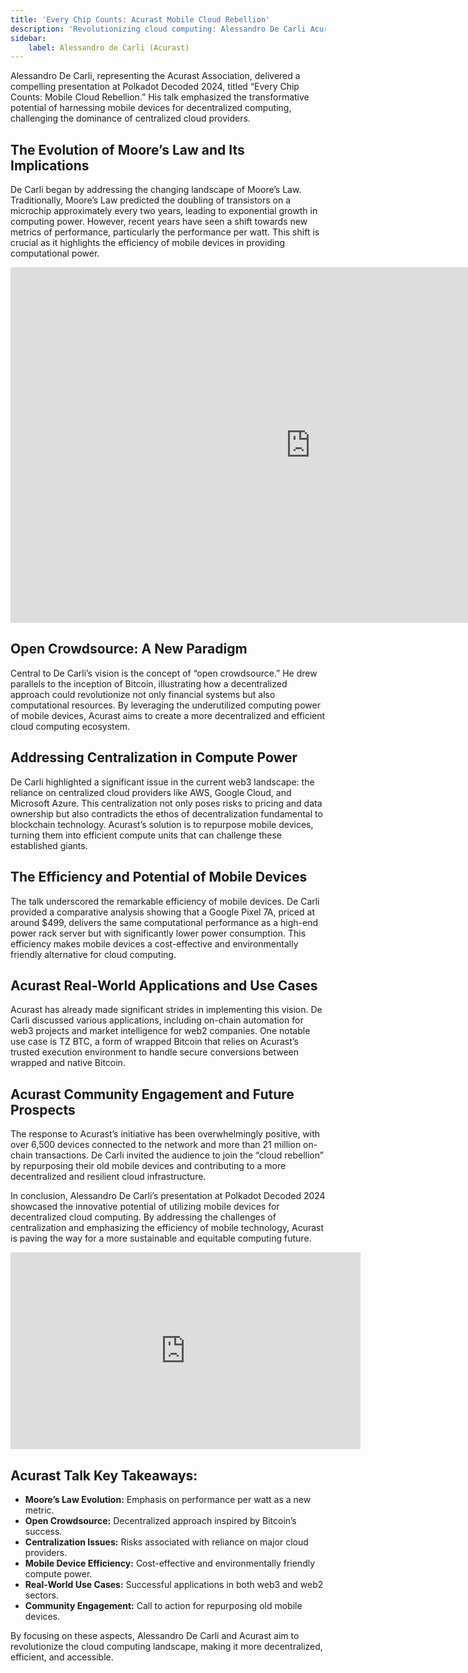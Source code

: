 ```yaml
---
title: 'Every Chip Counts: Acurast Mobile Cloud Rebellion'
description: 'Revolutionizing cloud computing: Alessandro De Carli Acurast leverages mobile devices for decentralized, efficient, and sustainable compute power.'
sidebar:
    label: Alessandro de Carli (Acurast)
---
```


Alessandro De Carli, representing the Acurast Association, delivered a compelling presentation at Polkadot Decoded 2024, titled “Every Chip Counts: Mobile Cloud Rebellion.” His talk emphasized the transformative potential of harnessing mobile devices for decentralized computing, challenging the dominance of centralized cloud providers.

The Evolution of Moore’s Law and Its Implications
-------------------------------------------------

De Carli began by addressing the changing landscape of Moore’s Law. Traditionally, Moore’s Law predicted the doubling of transistors on a microchip approximately every two years, leading to exponential growth in computing power. However, recent years have seen a shift towards new metrics of performance, particularly the performance per watt. This shift is crucial as it highlights the efficiency of mobile devices in providing computational power.

<iframe allowfullscreen="true" frameborder="0" height="569" mozallowfullscreen="true" src="https://docs.google.com/presentation/d/e/2PACX-1vS-bIeVcNi9vEnZL89bNER6S2gY-5hXHH3f3DywiZ9McQdFvRO7zTq5AmOX3Jen2cvXTQfKZlxYMIkZ/embed?start=false&loop=false&delayms=60000" webkitallowfullscreen="true" width="960"></iframe>

Open Crowdsource: A New Paradigm
--------------------------------

Central to De Carli’s vision is the concept of “open crowdsource.” He drew parallels to the inception of Bitcoin, illustrating how a decentralized approach could revolutionize not only financial systems but also computational resources. By leveraging the underutilized computing power of mobile devices, Acurast aims to create a more decentralized and efficient cloud computing ecosystem.

Addressing Centralization in Compute Power
------------------------------------------

De Carli highlighted a significant issue in the current web3 landscape: the reliance on centralized cloud providers like AWS, Google Cloud, and Microsoft Azure. This centralization not only poses risks to pricing and data ownership but also contradicts the ethos of decentralization fundamental to blockchain technology. Acurast’s solution is to repurpose mobile devices, turning them into efficient compute units that can challenge these established giants.

The Efficiency and Potential of Mobile Devices
----------------------------------------------

The talk underscored the remarkable efficiency of mobile devices. De Carli provided a comparative analysis showing that a Google Pixel 7A, priced at around $499, delivers the same computational performance as a high-end power rack server but with significantly lower power consumption. This efficiency makes mobile devices a cost-effective and environmentally friendly alternative for cloud computing.

Acurast Real-World Applications and Use Cases
---------------------------------------------

Acurast has already made significant strides in implementing this vision. De Carli discussed various applications, including on-chain automation for web3 projects and market intelligence for web2 companies. One notable use case is TZ BTC, a form of wrapped Bitcoin that relies on Acurast’s trusted execution environment to handle secure conversions between wrapped and native Bitcoin.

Acurast Community Engagement and Future Prospects
-------------------------------------------------

The response to Acurast’s initiative has been overwhelmingly positive, with over 6,500 devices connected to the network and more than 21 million on-chain transactions. De Carli invited the audience to join the “cloud rebellion” by repurposing their old mobile devices and contributing to a more decentralized and resilient cloud infrastructure.

In conclusion, Alessandro De Carli’s presentation at Polkadot Decoded 2024 showcased the innovative potential of utilizing mobile devices for decentralized cloud computing. By addressing the challenges of centralization and emphasizing the efficiency of mobile technology, Acurast is paving the way for a more sustainable and equitable computing future.

<iframe allow="accelerometer; autoplay; clipboard-write; encrypted-media; gyroscope; picture-in-picture; web-share" allowfullscreen="" frameborder="0" height="315" referrerpolicy="strict-origin-when-cross-origin" src="https://www.youtube.com/embed/zpy4-0N-i9c?si=X2wg8YDIO1aqQ0j6" title="YouTube video player" width="560"></iframe>

Acurast Talk Key Takeaways:
---------------------------

- **Moore’s Law Evolution:** Emphasis on performance per watt as a new metric.
- **Open Crowdsource:** Decentralized approach inspired by Bitcoin’s success.
- **Centralization Issues:** Risks associated with reliance on major cloud providers.
- **Mobile Device Efficiency:** Cost-effective and environmentally friendly compute power.
- **Real-World Use Cases:** Successful applications in both web3 and web2 sectors.
- **Community Engagement:** Call to action for repurposing old mobile devices.

By focusing on these aspects, Alessandro De Carli and Acurast aim to revolutionize the cloud computing landscape, making it more decentralized, efficient, and accessible.